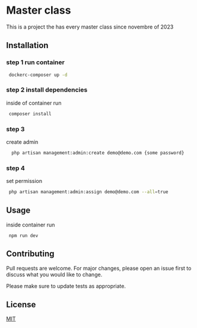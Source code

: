 # Master class

This is a project the has every master class since novembre of 2023

## Installation

### step 1 run container
```bash
 dockerc-composer up -d
```

### step 2 install dependencies
inside of container run 
```bash
 composer install
```
### step 3
create admin
```bash
  php artisan management:admin:create demo@demo.com {some password}
```
### step 4
set permission
```bash
 php artisan management:admin:assign demo@demo.com --all=true
```

## Usage
inside container run
```
 npm run dev
```

## Contributing

Pull requests are welcome. For major changes, please open an issue first
to discuss what you would like to change.

Please make sure to update tests as appropriate.

## License

[MIT](https://choosealicense.com/licenses/mit/)
